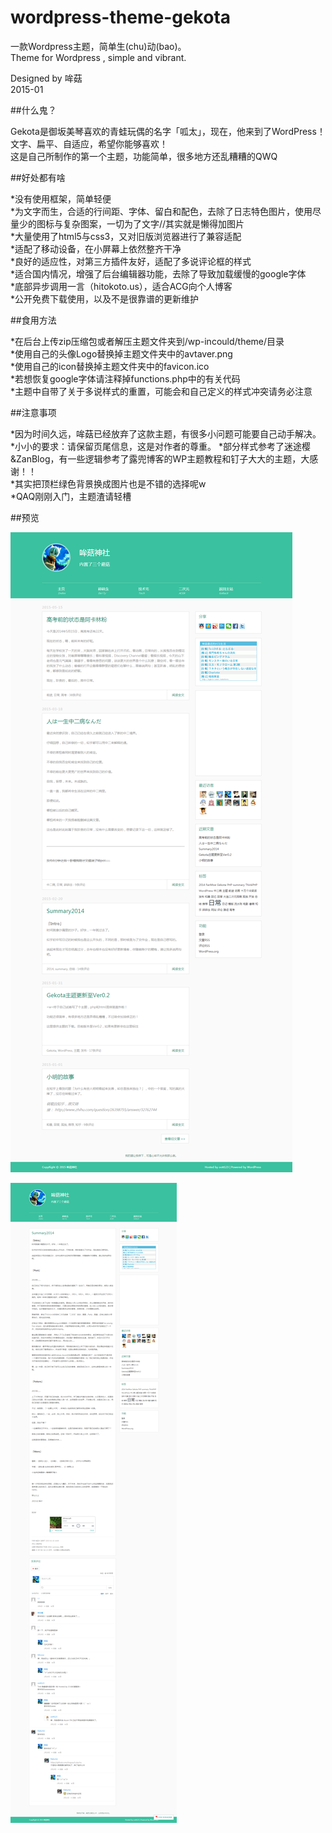 # wordpress-theme-gekota

一款Wordpress主题，简单生(chu)动(bao)。  
Theme for Wordpress , simple and vibrant.  

Designed by 哞菇  
2015-01



##什么鬼？

Gekota是御坂美琴喜欢的青蛙玩偶的名字「呱太」，现在，他来到了WordPress！文字、扁平、自适应，希望你能够喜欢！  
这是自己所制作的第一个主题，功能简单，很多地方还乱糟糟的QWQ

##好处都有啥

*没有使用框架，简单轻便  
*为文字而生，合适的行间距、字体、留白和配色，去除了日志特色图片，使用尽量少的图标与复杂图案，一切为了文字//其实就是懒得加图片  
*大量使用了html5与css3，又对旧版浏览器进行了兼容适配  
*适配了移动设备，在小屏幕上依然整齐干净  
*良好的适应性，对第三方插件友好，适配了多说评论框的样式  
*适合国内情况，增强了后台编辑器功能，去除了导致加载缓慢的google字体  
*底部异步调用一言（hitokoto.us），适合ACG向个人博客  
*公开免费下载使用，以及不是很靠谱的更新维护  

##食用方法

*在后台上传zip压缩包或者解压主题文件夹到/wp-incould/theme/目录  
*使用自己的头像Logo替换掉主题文件夹中的avtaver.png  
*使用自己的icon替换掉主题文件夹中的favicon.ico  
*若想恢复google字体请注释掉functions.php中的有关代码  
*主题中自带了关于多说样式的重置，可能会和自己定义的样式冲突请务必注意  

##注意事项

*因为时间久远，哞菇已经放弃了这款主题，有很多小问题可能要自己动手解决。  
*小小的要求：请保留页尾信息，这是对作者的尊重。 
*部分样式参考了迷途樱&ZanBlog，有一些逻辑参考了露兜博客的WP主题教程和钉子大大的主题，大感谢！！  
*其实把顶栏绿色背景换成图片也是不错的选择呢w  
*QAQ刚刚入门，主题渣请轻槽

##预览

![image](https://github.com/NekoTora/wordpress-theme-gekota/raw/master/preview/index.png)

![image](https://github.com/NekoTora/wordpress-theme-gekota/raw/master/preview/post.png)
